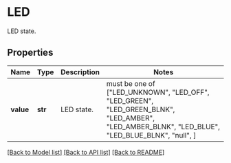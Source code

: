 # LED

LED state.

## Properties
Name | Type | Description | Notes
------------ | ------------- | ------------- | -------------
**value** | **str** | LED state. |  must be one of ["LED_UNKNOWN", "LED_OFF", "LED_GREEN", "LED_GREEN_BLNK", "LED_AMBER", "LED_AMBER_BLNK", "LED_BLUE", "LED_BLUE_BLNK", "null", ]

[[Back to Model list]](../README.md#documentation-for-models) [[Back to API list]](../README.md#documentation-for-api-endpoints) [[Back to README]](../README.md)


